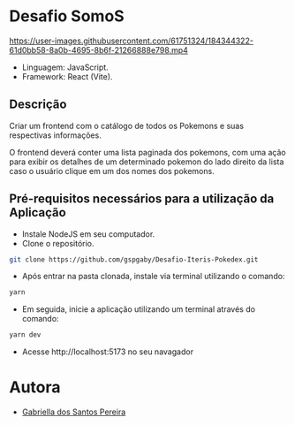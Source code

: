 # Desafio SomoS

 https://user-images.githubusercontent.com/61751324/184344322-61d0bb58-8a0b-4695-8b6f-21266888e798.mp4
 
- Linguagem: JavaScript.
- Framework: React (Vite).

## Descrição

Criar um frontend com o catálogo de todos os Pokemons e suas respectivas informações. 

O frontend deverá conter uma lista paginada dos pokemons, com uma ação para exibir os detalhes de um determinado pokemon do lado direito da lista caso o usuário clique em um dos nomes dos pokemons.

## Pré-requisitos necessários para a utilização da Aplicação

- Instale NodeJS em seu computador.
- Clone o repositório.

```sh
git clone https://github.com/gspgaby/Desafio-Iteris-Pokedex.git
```

- Após entrar na pasta clonada, instale via terminal utilizando o comando:

```sh
yarn
```

- Em seguida, inicie a aplicação utilizando um terminal através do comando:

```sh
yarn dev
```

- Acesse http://localhost:5173 no seu navagador


# Autora

- [Gabriella dos Santos Pereira](https://github.com/gspgaby)
